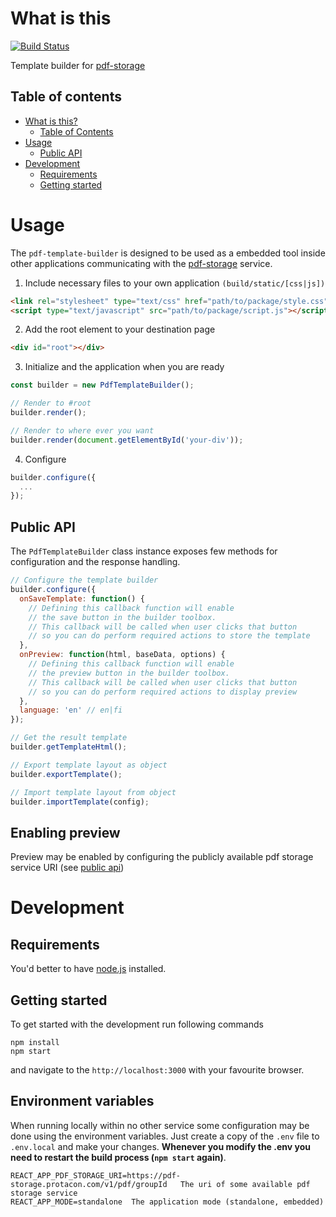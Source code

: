 # What is this

[![Build Status](https://jenkins.protacon.cloud/buildStatus/icon?job=www.github.com/pdf-template-builder/master)](https://jenkins.protacon.cloud/job/www.github.com/job/pdf-template-builder/job/master/)

Template builder for [pdf-storage](https://github.com/protacon/pdf-storage)

## Table of contents

* [What is this?](#what-is-this)
  * [Table of Contents](#table-of-contents)
* [Usage](#usage)
  * [Public API](#public-api)
* [Development](#development)
  * [Requirements](#requirements)
  * [Getting started](#getting-started)

  
# Usage

The `pdf-template-builder` is designed to be used as a embedded tool inside other applications
communicating with the [pdf-storage](https://github.com/protacon/pdf-storage) service.

1. Include necessary files to your own application `(build/static/[css|js])`
```html
<link rel="stylesheet" type="text/css" href="path/to/package/style.css" />
<script type="text/javascript" src="path/to/package/script.js"></script>
```

2. Add the root element to your destination page

```html
<div id="root"></div>
```

3. Initialize and the application when you are ready

```javascript
const builder = new PdfTemplateBuilder();

// Render to #root
builder.render();

// Render to where ever you want
builder.render(document.getElementById('your-div'));
```

4. Configure
```javascript
builder.configure({
  ...
});
```

## Public API

The `PdfTemplateBuilder` class instance exposes few methods for configuration and the response handling.

```javascript
// Configure the template builder
builder.configure({
  onSaveTemplate: function() {
    // Defining this callback function will enable
    // the save button in the builder toolbox.
    // This callback will be called when user clicks that button
    // so you can do perform required actions to store the template
  },
  onPreview: function(html, baseData, options) {
    // Defining this callback function will enable
    // the preview button in the builder toolbox.
    // This callback will be called when user clicks that button
    // so you can do perform required actions to display preview
  },
  language: 'en' // en|fi
});

// Get the result template
builder.getTemplateHtml();

// Export template layout as object
builder.exportTemplate();

// Import template layout from object
builder.importTemplate(config);
```

## Enabling preview
Preview may be enabled by configuring the publicly available pdf storage service URI (see [public api](#public-api))

# Development

## Requirements

You'd better to have [node.js](https://nodejs.org/en/) installed.

## Getting started

To get started with the development run following commands

```
npm install
npm start
```

and navigate to the `http://localhost:3000` with your favourite browser.

## Environment variables

When running locally within no other service some configuration
may be done using the environment variables. Just create a copy of the `.env` file to `.env.local` and make your changes. **Whenever you modify the .env you need to restart the build process (`npm start` again)**.

```
REACT_APP_PDF_STORAGE_URI=https://pdf-storage.protacon.com/v1/pdf/groupId   The uri of some available pdf storage service
REACT_APP_MODE=standalone  The application mode (standalone, embedded)
```
